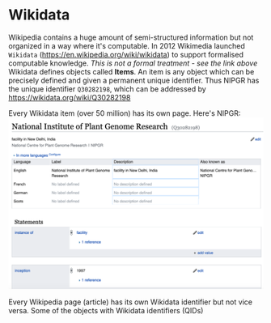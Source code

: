 # Wikidata

Wikipedia contains a huge amount of semi-structured information but not organized in a way where it's computable. In 2012 
Wikimedia launched `Wikidata` (https://en.wikipedia.org/wiki/wikidata) to support formalised computable knowledge.
*This is not a formal treatment - see the link above*
Wikidata defines objects called **Items**. An item is any object which can be precisely defined and given a permanent unique identifier. Thus NIPGR has the unique identifier `Q30282198`, which can be addressed by
https://wikidata.org/wiki/Q30282198

Every Wikidata item (over 50 million) has its own page. Here's NIPGR:
![](nipgr.png)

Every Wikipedia page (article) has its own Wikidata identifier but not vice versa. Some of the objects with Wikidata identifiers (QIDs) 
